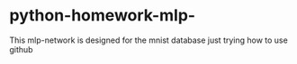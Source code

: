 # python-homework-mlp-
This mlp-network is designed for the mnist database
just trying how to use github

